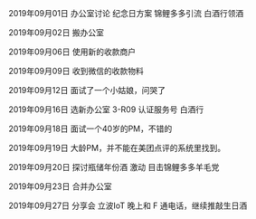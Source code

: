 2019年09月01日
办公室讨论 纪念日方案
锦鲤多多引流 白酒行领酒

2019年09月02日
搬办公室

2019年09月06日
使用新的收款商户

2019年09月09日
收到微信的收款物料

2019年09月12日
面试了一个小姑娘，问哭了

2019年09月16日
选新办公室 3-R09
认证服务号 白酒行

2019年09月18日
面试一个40岁的PM，不错的

2019年09月19日
大龄PM，并不能在美团点评的系统里找到。

2019年09月20日
探讨瓶储年份酒 激动
目击锦鲤多多羊毛党

2019年09月23日
合并办公室

2019年09月27日
分享会 立波IoT
晚上和 F 通电话，继续推敲生日酒